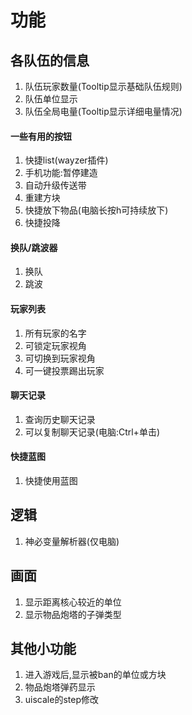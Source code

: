 # 功能
## 各队伍的信息
1. 队伍玩家数量(Tooltip显示基础队伍规则)
2. 队伍单位显示
3. 队伍全局电量(Tooltip显示详细电量情况)
#### 一些有用的按钮
1. 快捷list(wayzer插件)
2. 手机功能:暂停建造
3. 自动升级传送带
4. 重建方块
5. 快捷放下物品(电脑长按h可持续放下)
6. 快捷投降
#### 换队/跳波器
1. 换队
2. 跳波
#### 玩家列表
1. 所有玩家的名字
2. 可锁定玩家视角
3. 可切换到玩家视角
4. 可一键投票踢出玩家
#### 聊天记录
1. 查询历史聊天记录
2. 可以复制聊天记录(电脑:Ctrl+单击)
#### 快捷蓝图
1. 快捷使用蓝图
## 逻辑 
1. 神必变量解析器(仅电脑)
## 画面
1. 显示距离核心较近的单位
2. 显示物品炮塔的子弹类型
## 其他小功能
1. 进入游戏后,显示被ban的单位或方块
2. 物品炮塔弹药显示
3. uiscale的step修改
